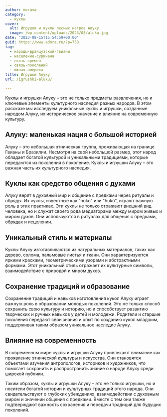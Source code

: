 ```yaml
---
author: morava
category:
  - куклы
cover:
  alt: Игрушки и куклы лесных негров Алуку
  image: /wp-content/uploads/2023/08/aluku.jpg
date: "2023-08-15T15:54:59+00:00"
guid: https://www.adora.ru/?p=758
tag:
  - народы-французской-гвианы
  - население-суринама
  - связь-времен
  - связь-поколений
  - южная-америка
title: Игрушки Алуку
url: /igrushki-aluku/

---
```

Куклы и игрушки Алуку – это не только предметы развлечения, но и ключевые элементы культурного наследия разных народов. В этом рассказе мы исследуем уникальные куклы и игрушки, созданные народом Алуку, их историческое значение и влияние на современную культуру.

## Алуку: маленькая нация с большой историей

Алуку – это небольшая этническая группа, проживающая на границе Гвианы и Бразилии. Несмотря на свой небольшой размер, этот народ обладает богатой культурой и уникальными традициями, которые передаются из поколения в поколение. Куклы и игрушки Алуку – это важная часть их культурного наследия.

## Куклы как средство общения с духами

Алуку верят в духовный мир и общение с предками через ритуалы и обряды. Их куклы, известные как "hoko" или "hukú", играют важную роль в этих практиках. Эти куклы не только отражают внешний вид человека, но и служат своего рода медиаторами между миром живых и миром духов. Они используются в ритуалах для общения с предками, обрядах и исцелении.

## Уникальный стиль и материалы

Куклы Алуку изготавливаются из натуральных материалов, таких как дерево, солома, пальмовые листья и ткани. Они характеризуются яркими красками, геометрическими узорами и абстрактными формами. Этот уникальный стиль отражает их культурные символы, взаимодействие с природой и миром духов.

## Сохранение традиций и образование

Сохранение традиций и навыков изготовления кукол Алуку играет важную роль в образовании молодых поколений. Это не только способ сохранить свою культуру и историю, но и способствует развитию творческих и ручных навыков у детей и молодежи. Родители и старшие поколения передают свои знания и опыт по созданию кукол младшим, поддерживая таким образом уникальное наследие Алуку.

## Влияние на современность

В современном мире куклы и игрушки Алуку привлекают внимание как проявление этнической культуры и искусства. Они становятся объектами изучения антропологов, историков и художников, что помогает сохранить и распространить знание о народе Алуку среди широкой публики.

Таким образом, куклы и игрушки Алуку – это не только игрушки, но и носители богатой истории и культурных традиций этого народа. Они свидетельствуют о глубоких убеждениях, взаимодействии с духовным миром и значении общения с предками. Вместе с тем они также подтверждают важность сохранения и передачи традиций для будущих поколений.

